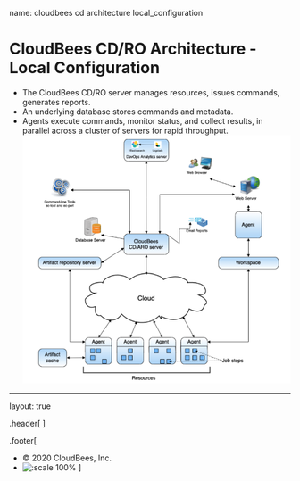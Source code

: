 name: cloudbees cd architecture local_configuration
# CloudBees CD/RO Architecture - Local Configuration

- The CloudBees CD/RO server manages resources, issues commands, generates reports.
- An underlying database stores commands and metadata.
- Agents execute commands, monitor status, and collect results, in parallel across a cluster of servers for rapid throughput.
![:scale 50%](../../img/cloudbees-cd/local_configuration.png)
---
layout: true

.header[
]

.footer[
- © 2020 CloudBees, Inc.
- ![:scale 100%](../img/CloudBees-Submark-Full-Color.svg)
]
